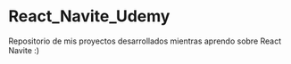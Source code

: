 # React_Navite_Udemy
Repositorio de mis proyectos desarrollados mientras aprendo sobre React Navite :)
